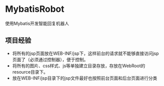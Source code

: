 # MybatisRobot
使用Mybatis开发智能回复机器人
## 项目经验 ##
- 将所有的jsp页面放在WEB-INF/jsp下，这样前台的请求就不能够直接访问jsp页面了（必须通过控制器），便于控制。
- 将所有的图片、css样式、js等单独建立目录存放，存放在WebRoot的resource目录下。
- 放在WEB-INF/jsp目录下的jsp文件最好也按照前台页面和后台页面进行分类